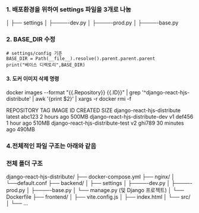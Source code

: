 ### 1. 배포환경을 위하여 settings 파일을 3개로 나눔

│   ├── settings
│   ├────-dev.py
│   ├────-prod.py
│   ├────-base.py

### 2. BASE_DIR 수정

```
# settings/config 기준
BASE_DIR = Path(__file__).resolve().parent.parent.parent  
print("베이스 디렉토리",BASE_DIR)
```


#### 3. 도커 이미지 삭제 명령
docker images --format "{{.Repository}} {{.ID}}" | grep '^django-react-hjs-distribute' | awk '{print $2}' | xargs -r docker rmi -f


REPOSITORY                            TAG       IMAGE ID       CREATED        SIZE
django-react-hjs-distribute          latest    abc123         2 hours ago    500MB
django-react-hjs-distribute-dev      v1        def456         1 hour ago     510MB
django-react-hjs-distribute-test     v2        ghi789         30 minutes ago 490MB



### 4.전체적인 파일 구조는 아래와 같음

### 전체 폴더 구조
django-react-hjs-distribute/
├── docker-compose.yml
├── nginx/
│   └──default.conf 
├── backend/
│   ├── settings
│   ├────-dev.py
│   ├────-prod.py
│   ├────-base.py
│   └── manage.py (및 Django 프로젝트)
│   └── Dockerfile
├── frontend/
│   ├── vite.config.js
│   ├── index.html
│   └── src/
│       └── ...
